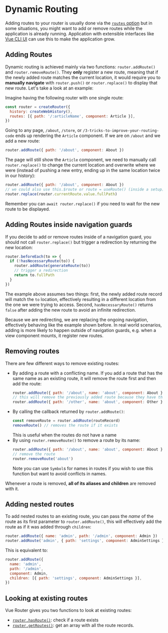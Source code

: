 # Dynamic Routing

Adding routes to your router is usually done via the [`routes` option](../../api/#routes) but in some situations, you might want to add or remove routes while the application is already running. Application with extensible interfaces like [Vue CLI UI](https://cli.vuejs.org/dev-guide/ui-api.html) can use this to make the application grow.

## Adding Routes

Dynamic routing is achieved mainly via two functions: `router.addRoute()` and `router.removeRoute()`. They **only** register a new route, meaning that if the newly added route matches the current location, it would require you to **manually navigate** with `router.push()` or `router.replace()` to display that new route. Let's take a look at an example:

Imagine having the following router with one single route:

```js
const router = createRouter({
  history: createWebHistory(),
  routes: [{ path: '/:articleName', component: Article }],
})
```

Going to any page, `/about`, `/store`, or `/3-tricks-to-improve-your-routing-code` ends up rendering the `Article` component. If we are on `/about` and we add a new route:

```js
router.addRoute({ path: '/about', component: About })
```

The page will still show the `Article` component, we need to manually call `router.replace()` to change the current location and overwrite where we were (instead of pushing a new entry, ending up in the same location twice in our history):

```js
router.addRoute({ path: '/about', component: About })
// we could also use this.$route or route = useRoute() (inside a setup)
router.replace(router.currentRoute.value.fullPath)
```

Remember you can `await router.replace()` if you need to wait for the new route to be displayed.

## Adding Routes inside navigation guards

If you decide to add or remove routes inside of a navigation guard, you should not call `router.replace()` but trigger a redirection by returning the new location:

```js
router.beforeEach(to => {
  if (!hasNecessaryRoute(to)) {
    router.addRoute(generateRoute(to))
    // trigger a redirection
    return to.fullPath
  }
})
```

The example above assumes two things: first, the newly added route record will match the `to` location, effectively resulting in a different location from the one we were trying to access. Second, `hasNecessaryRoute()` returns `false` after adding the new route to avoid an infinite redirection.

Because we are redirecting, we are replacing the ongoing navigation, effectively behaving like the example shown before. In real world scenarios, adding is more likely to happen outside of navigation guards, e.g. when a view component mounts, it register new routes.

## Removing routes

There are few different ways to remove existing routes:

- By adding a route with a conflicting name. If you add a route that has the same name as an existing route, it will remove the route first and then add the route:
  ```js
  router.addRoute({ path: '/about', name: 'about', component: About })
  // this will remove the previously added route because they have the same name and names are unique
  router.addRoute({ path: '/other', name: 'about', component: Other })
  ```
- By calling the callback returned by `router.addRoute()`:
  ```js
  const removeRoute = router.addRoute(routeRecord)
  removeRoute() // removes the route if it exists
  ```
  This is useful when the routes do not have a name
- By using `router.removeRoute()` to remove a route by its name:
  ```js
  router.addRoute({ path: '/about', name: 'about', component: About })
  // remove the route
  router.removeRoute('about')
  ```
  Note you can use `Symbol`s for names in routes if you wish to use this function but want to avoid conflicts in names.

Whenever a route is removed, **all of its aliases and children** are removed with it.

## Adding nested routes

To add nested routes to an existing route, you can pass the _name_ of the route as its first parameter to `router.addRoute()`, this will effectively add the route as if it was added through `children`:

```js
router.addRoute({ name: 'admin', path: '/admin', component: Admin })
router.addRoute('admin', { path: 'settings', component: AdminSettings })
```

This is equivalent to:

```js
router.addRoute({
  name: 'admin',
  path: '/admin',
  component: Admin,
  children: [{ path: 'settings', component: AdminSettings }],
})
```

## Looking at existing routes

Vue Router gives you two functions to look at existing routes:

- [`router.hasRoute()`](../../api/#hasroute): check if a route exists
- [`router.getRoutes()`](../../api/#getroutes): get an array with all the route records.
